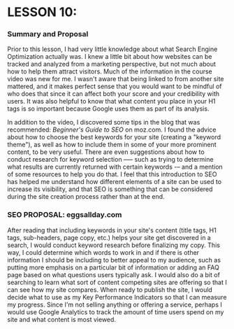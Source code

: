 # LESSON 10:
### Summary and Proposal



Prior to this lesson, I had very little knowledge about what Search Engine
Optimization actually was. I knew a little bit about how websites can be tracked
and analyzed from a marketing perspective, but not much about how to help them
attract visitors. Much of the information in the course video was new for me.
I wasn't aware that being linked to from another site mattered, and it makes perfect
sense that you would want to be mindful of who does that since it can affect both
your score and your credibility with users. It was also helpful to know that
what content you place in your H1 tags is so important because Google uses them
as part of its analysis.

In addition to the video, I discovered some tips in the blog that was recommended: _Beginner's Guide to SEO_ on moz.com. I found the advice about how to choose the
best keywords for your site (creating a "keyword theme"), as well as how to include
them in some of your more prominent content, to be very useful. There are even
suggestions about how to conduct research for keyword selection –— such as trying
to determine what results are currently returned with certain keywords -– and
a mention of some resources to help you do that. I feel that this introduction to
SEO has helped me understand how different elements of a site can be used to
increase its visibility, and that SEO is something that can be considered during
the site creation process rather than at the end.


### SEO PROPOSAL: eggsallday.com

After reading that including keywords in your site's content (title tags, H1 tags,
sub-headers, page copy, etc.) helps your site get discovered in a search, I would
conduct keyword research before finalizing my copy. This way, I could determine
which words to work in and if there is other information I should be including to
better appeal to my audience, such as putting more emphasis on a particular bit of information or adding an FAQ page based on what questions users typically ask. I
would also do a bit of searching to learn what sort of content competing sites are
offering so that I can see how my site compares. When ready to publish the site,
I would decide what to use as my Key Performance Indicators so that I can measure
my progress. Since I'm not selling anything or offering a service, perhaps I would
use Google Analytics to track the amount of time users spend on my site and what
content is most viewed.
